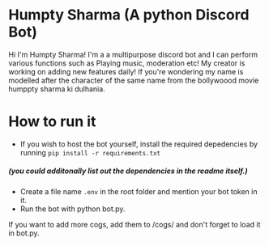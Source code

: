 # Humpty Sharma (A python Discord Bot)
Hi I'm Humpty Sharma! I'm a a multipurpose discord bot and I can perform various functions such as Playing music, moderation etc! My creator is working on adding new features
daily! If you're wondering  my name is modelled after the character of the same name from the bollywoood movie humppty sharma ki dulhania.

# How to run it
- If you wish to host the bot yourself, install the required depedencies by running ```pip install -r requirements.txt```
##### (you could additonally  list out the dependencies in the readme itself.)

- Create a file name ```.env``` in the root folder and mention your bot token in it.
- Run the bot with python bot.py.

If you want to add more cogs, add them to /cogs/ and don't forget to load it in bot.py.
